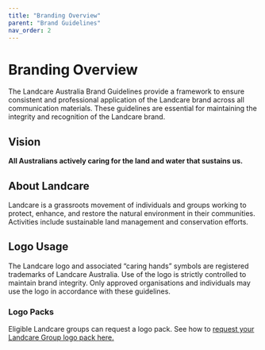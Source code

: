 ```yaml
---
title: "Branding Overview"
parent: "Brand Guidelines"
nav_order: 2
---
```


# Branding Overview

The Landcare Australia Brand Guidelines provide a framework to ensure consistent and professional application of the Landcare brand across all communication materials. These guidelines are essential for maintaining the integrity and recognition of the Landcare brand.

## Vision
**All Australians actively caring for the land and water that sustains us.**

## About Landcare
Landcare is a grassroots movement of individuals and groups working to protect, enhance, and restore the natural environment in their communities. Activities include sustainable land management and conservation efforts.

## Logo Usage
The Landcare logo and associated “caring hands” symbols are registered trademarks of Landcare Australia. Use of the logo is strictly controlled to maintain brand integrity. Only approved organisations and individuals may use the logo in accordance with these guidelines.

### Logo Packs
Eligible Landcare groups can request a logo pack. See how to [request your Landcare Group logo pack here.](logo-request.md)